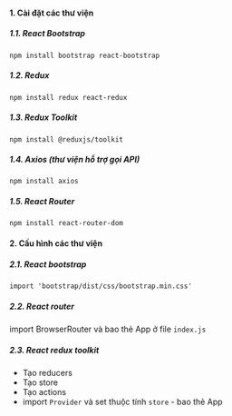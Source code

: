 #### 1. Cài đặt các thư viện

##### 1.1. React Bootstrap

```
npm install bootstrap react-bootstrap
```

##### 1.2. Redux

```
npm install redux react-redux
```

##### 1.3. Redux Toolkit

```
npm install @reduxjs/toolkit
```

##### 1.4. Axios (thư viện hỗ trợ gọi API)

```
npm install axios
```

##### 1.5. React Router

```
npm install react-router-dom
```

#### 2. Cấu hình các thư viện

##### 2.1. React bootstrap

<!-- /* import CSS vào file App.js hoặc index.js */ -->

```
import 'bootstrap/dist/css/bootstrap.min.css'
```

##### 2.2. React router

import BrowserRouter và bao thẻ App ở file `index.js`

<!-- - Import BrowserRouter trong file `index.js`
- Định nghĩa các routes ở `App.js` -->

##### 2.3. React redux toolkit

- Tạo reducers
- Tạo store
- Tạo actions
- import `Provider` và set thuộc tính `store` - bao thẻ App
